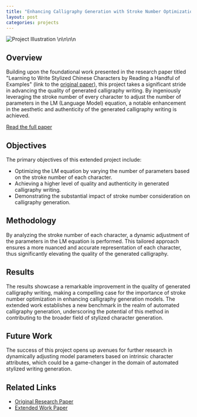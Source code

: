 ```yaml
---
title: "Enhancing Calligraphy Generation with Stroke Number Optimization"
layout: post
categories: projects
---
```


![Project Illustration](/path-to-your-image/image.jpg)  <!-- Replace with an actual image from the project if available -->
\n\n\n\n

## Overview

Building upon the foundational work presented in the research paper titled "Learning to Write Stylized Chinese Characters by Reading a Handful of Examples" (link to the [original paper](https://arxiv.org/pdf/1911.08002.pdf)), this project takes a significant stride in advancing the quality of generated calligraphy writing. By ingeniously leveraging the stroke number of every character to adjust the number of parameters in the LM (Language Model) equation, a notable enhancement in the aesthetic and authenticity of the generated calligraphy writing is achieved.

[Read the full paper](link-to-your-extended-work-paper)  <!-- Replace with a link to your extended work paper if available -->

## Objectives

The primary objectives of this extended project include:
- Optimizing the LM equation by varying the number of parameters based on the stroke number of each character.
- Achieving a higher level of quality and authenticity in generated calligraphy writing.
- Demonstrating the substantial impact of stroke number consideration on calligraphy generation.

## Methodology

By analyzing the stroke number of each character, a dynamic adjustment of the parameters in the LM equation is performed. This tailored approach ensures a more nuanced and accurate representation of each character, thus significantly elevating the quality of the generated calligraphy.

## Results

The results showcase a remarkable improvement in the quality of generated calligraphy writing, making a compelling case for the importance of stroke number optimization in enhancing calligraphy generation models. The extended work establishes a new benchmark in the realm of automated calligraphy generation, underscoring the potential of this method in contributing to the broader field of stylized character generation.

## Future Work

The success of this project opens up avenues for further research in dynamically adjusting model parameters based on intrinsic character attributes, which could be a game-changer in the domain of automated stylized writing generation.

## Related Links

- [Original Research Paper](https://arxiv.org/pdf/1911.08002.pdf)
- [Extended Work Paper](link-to-your-extended-work-paper)  <!-- Replace with a link to your extended work paper if available -->
